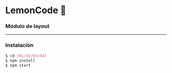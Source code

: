# LemonCode :lemon:
### Módulo de layout
------------
### Instalación
```bash
$ cd [01/02/03/04]
$ npm install
$ npm start
